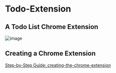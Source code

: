 # Todo-Extension
## A Todo List Chrome Extension

![image](https://github.com/user-attachments/assets/2191d093-aea0-4325-b7b4-f28fc4adbd48)


## Creating a Chrome Extension
[Step-by-Step Guide: creating-the-chrome-extension](
https://jasaiblogs.hashnode.dev/easy-guide-building-a-simple-to-do-list-api-for-chrome-extensions#heading-part-2-creating-the-chrome-extension)
